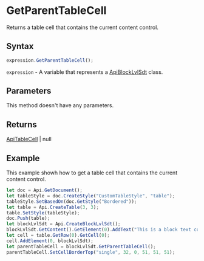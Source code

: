 # GetParentTableCell

Returns a table cell that contains the current content control.

## Syntax

```javascript
expression.GetParentTableCell();
```

`expression` - A variable that represents a [ApiBlockLvlSdt](../ApiBlockLvlSdt.md) class.

## Parameters

This method doesn't have any parameters.

## Returns

[ApiTableCell](../../ApiTableCell/ApiTableCell.md) \| null

## Example

This example showh how to get a table cell that contains the current content control.

```javascript editor-docx
let doc = Api.GetDocument();
let tableStyle = doc.CreateStyle("CustomTableStyle", "table");
tableStyle.SetBasedOn(doc.GetStyle("Bordered"));
let table = Api.CreateTable(3, 3);
table.SetStyle(tableStyle);
doc.Push(table);
let blockLvlSdt = Api.CreateBlockLvlSdt();
blockLvlSdt.GetContent().GetElement(0).AddText("This is a block text content control.");
let cell = table.GetRow(0).GetCell(0);
cell.AddElement(0, blockLvlSdt);
let parentTableCell = blockLvlSdt.GetParentTableCell();
parentTableCell.SetCellBorderTop("single", 32, 0, 51, 51, 51);
```
